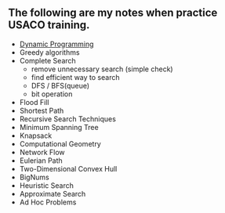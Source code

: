 ## The following are my notes when practice USACO training.

* [Dynamic Programming](http://github.com/cj9208/USACO/DP.md)
* Greedy algorithms
* Complete Search
    * remove unnecessary search (simple check)
    * find efficient way to search
    * DFS / BFS(queue)
    * bit operation
* Flood Fill
* Shortest Path
* Recursive Search Techniques
* Minimum Spanning Tree
* Knapsack
* Computational Geometry
* Network Flow
* Eulerian Path
* Two-Dimensional Convex Hull
* BigNums
* Heuristic Search
* Approximate Search
* Ad Hoc Problems
